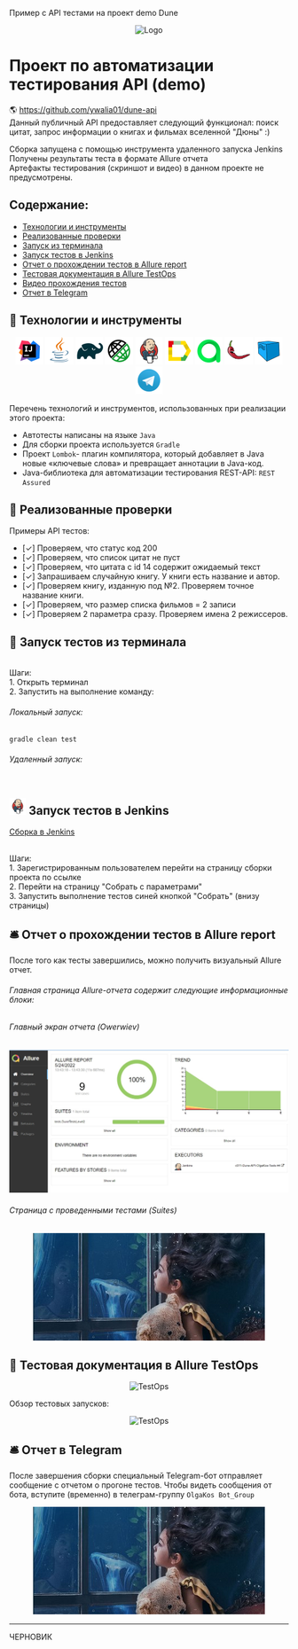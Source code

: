 Пример с API тестами на проект demo Dune

<p align="center">
<img title="Logo" src="https://user-images.githubusercontent.com/48391286/115104563-fcbaf400-9f76-11eb-912d-5d2b7a9f4933.jpg">
</p>

# Проект по автоматизации тестирования API (demo)
:earth_americas: https://github.com/ywalia01/dune-api
<br>Данный публичный API предоставляет следующий функционал: поиск цитат, запрос информации о книгах и фильмах вселенной "Дюны" :) 
<p>Сборка запущена с помощью инструмента удаленного запуска Jenkins
<br>Получены результаты теста в формате Allure отчета
<br>Артефакты тестирования (скриншот и видео) в данном проекте не предусмотрены.

## Содержание:
- [Технологии и инструменты](#watermelon-технологии-и-инструменты)
- [Реализованные проверки](#watermelon-Реализованные-проверки)
- [Запуск из терминала](#watermelon-Запуск-тестов-из-терминала)
- [Запуск тестов в Jenkins](#watermelon-Запуск-тестов-в-Jenkins)
- [Отчет о прохождении тестов в Allure report](#bellhop_bell-Отчет-о-прохождении-тестов-в-Allure-report)
- [Тестовая документация в Allure TestOps](#watermelon-Тестовая-документация-в-Allure-TestOps)
- [Видео прохождения тестов](#watermelon-Видео-прохождения-тестов)
- [Отчет в Telegram](#bellhop_bell-Отчет-в-Telegram)

## :watermelon: Технологии и инструменты
<p align="center">
<a href="https://www.jetbrains.com/idea/"><img src="images/logo/Idea.svg" width="50" height="50"  alt="IDEA" title="IJ IDEA"></a>  
<a href="https://www.java.com/"><img src="images/logo/Java.svg" width="50" height="50"  alt="Java"/></a>
<a href="https://gradle.org/"><img src="images/logo/Gradle.svg" width="50" height="50"  alt="Gradle"/></a>
<!-- <a href="https://selenide.org/"><img src="images/logo/Selenide.svg" width="50" height="50" alt="Selenide"/></a> -->
<a href="https://rest-assured.io/"><img src="images/logo/RestAssured.svg" width="50" height="50"  alt="Rest-Assured" title="Rest-Assured"></a>
<a href="https://www.jenkins.io/"><img src="images/logo/Jenkins.svg" width="50" height="50"  alt="Jenkins"/></a>
<a href="https://github.com/allure-framework/allure2"><img src="images/logo/Allure.svg" width="50" height="50"  alt="Allure"/></a>  
<a href="https://qameta.io/"><img src="images/logo/Allure_TO.svg" width="50" height="50"  alt="AllureTestOps" title="AllureTestOps"></a>
<a href="https://habr.com/ru/post/438870/"><img src="images/logo/Lombok.svg" width="50" height="50"  alt="Lombok" title="Lombok"></a>  
<a href="https://aerokube.com/selenoid/"><img src="images/logo/Selenoid.svg" width="50" height="50"  alt="Selenoid"/></a>
<a href="https://web.telegram.org/"><img width="50" height="50"  alt="Telegram" src="images/logo/Telegram.svg"></a>
</p>

Перечень технологий и инструментов, использованных при реализации этого проекта:
- Автотесты написаны на языке `Java`
- Для сборки проекта используется `Gradle`
- Проект `Lombok`- плагин компилятора, который добавляет в Java новые «ключевые слова» и превращает аннотации в Java-код.
- Java-библиотека для автоматизации тестирования REST-API: `REST Assured`

## :watermelon: Реализованные проверки
Примеры API тестов:
- [✓] Проверяем, что статус код 200
- [✓] Проверяем, что список цитат не пуст
- [✓] Проверяем, что цитата с id 14 содержит ожидаемый текст
- [✓] Запрашиваем случайную книгу. У книги есть название и автор.
- [✓] Проверяем книгу, изданную под №2. Проверяем точное название книги.
- [✓] Проверяем, что размер списка фильмов = 2 записи
- [✓] Проверяем 2 параметра сразу. Проверяем имена 2 режиссеров.

## :watermelon: Запуск тестов из терминала
<br>Шаги:
<br>1. Открыть терминал
<br>2. Запустить на выполнение команду:
###### Локальный запуск:
```
gradle clean test
```
###### Удаленный запуск:
```

```
## <img src="images/logo/Jenkins.svg" width="30" height="30"  alt="Jenkins"/> Запуск тестов в Jenkins
<p><a href="https://jenkins.autotests.cloud/job/c011-Dune-API-OlgaKos-Tests/">Сборка в Jenkins</a>

<br>Шаги:
<br>1. Зарегистрированным пользователем перейти на страницу сборки проекта по ссылке
<br>2. Перейти на страницу "Собрать с параметрами"
<br>3. Запустить выполнение тестов синей кнопкой "Собрать" (внизу страницы)

## :bellhop_bell: Отчет о прохождении тестов в Allure report
После того как тесты завершились, можно получить визуальный Allure отчет.

###### Главная страница Allure-отчета содержит следующие информационные блоки:

###### Главный экран отчета (Owerwiev)
<p align="center">
<img title="Allure Graphics" src="images/screens/ScreenshotAllure1.jpg" alt="Allure Graphics">
</p>

###### Страница с проведенными тестами (Suites)
<p align="center">
<img title="Allure Graphics" src="images/screens/ScreenshotAllure2.jpg" alt="Allure Graphics">
</p>

## :watermelon: Тестовая документация в Allure TestOps

<p align="center">
  <img title="Allure TestOps" src="images/screens/ScreenshotAllureTestOps1" alt="TestOps">
</p>

Обзор тестовых запусков:
<p align="center">
  <img title="Allure TestOps" src="images/screens/ScreenshotAllureTestOps2" alt="TestOps">
</p>


## :bellhop_bell: Отчет в Telegram
После завершения сборки специальный Telegram-бот отправляет сообщение с отчетом о прогоне тестов.
Чтобы видеть сообщения от бота, вступите (временно) в телеграм-группу `OlgaKos Bot_Group`

<p align="center">
<img title="Telegram Bot" src="images/screens/ScreenshotTelegram.jpg" alt="Telegram Bot">
</p>

----------
ЧЕРНОВИК